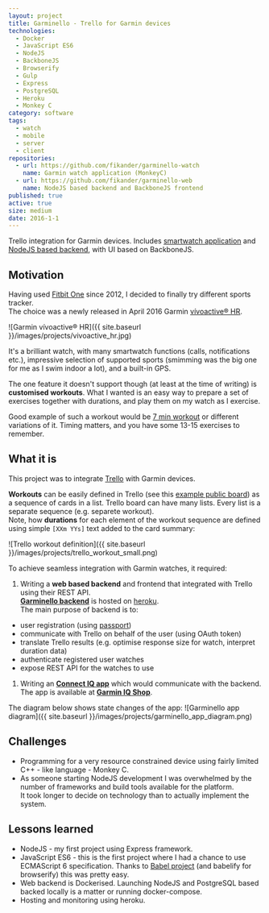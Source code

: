 ```yaml
---
layout: project
title: Garminello - Trello for Garmin devices
technologies:
  - Docker
  - JavaScript ES6
  - NodeJS
  - BackboneJS
  - Browserify
  - Gulp
  - Express
  - PostgreSQL
  - Heroku
  - Monkey C
category: software
tags:
  - watch
  - mobile
  - server
  - client
repositories:
  - url: https://github.com/fikander/garminello-watch
    name: Garmin watch application (MonkeyC)
  - url: https://github.com/fikander/garminello-web
    name: NodeJS based backend and BackboneJS frontend
published: true
active: true
size: medium
date: 2016-1-1
---
```

Trello integration for Garmin devices. Includes [smartwatch application](https://apps.garmin.com/en-US/apps/da6ba406-488c-4f10-83d4-3e70507d4656) and [NodeJS based backend](https://garminello.herokuapp.com), with UI based on BackboneJS.

## Motivation

Having used [Fitbit One](https://www.fitbit.com/uk/one) since 2012, I decided to finally try different sports tracker.  
The choice was a newly released in April 2016 Garmin [vívoactive® HR](https://buy.garmin.com/en-US/US/wearabletech/wearables/vivoactive-hr/prod538374.html).

![Garmin vívoactive® HR]({{ site.baseurl }}/images/projects/vivoactive_hr.jpg)

It's a brilliant watch, with many smartwatch functions (calls, notifications etc.), impressive selection of supported sports (smimming was the big one for me as I swim indoor a lot), and a built-in GPS.

The one feature it doesn't support though (at least at the time of writing) is **customised workouts**.
What I wanted is an easy way to prepare a set of exercises together with durations, and play them on my watch as I exercise.

Good example of such a workout would be [7 min workout](http://7-min.com/) or different variations of it. Timing matters, and you have some 13-15 exercises to remember.

## What it is

This project was to integrate [Trello](http://trello.com) with Garmin devices.

**Workouts** can be easily defined in Trello (see this [example public board](https://trello.com/b/SOCdcatH/workouts)) as a sequence of cards in a list. Trello board can have many lists. Every list is a separate sequence (e.g. separete workout).  
Note, how **durations** for each element of the workout sequence are defined using simple `[XXm YYs]` text added to the card summary:

![Trello workout definition]({{ site.baseurl }}/images/projects/trello_workout_small.png)

To achieve seamless integration with Garmin watches, it required:

1. Writing a **web based backend** and frontend that integrated with Trello using their REST API.  
**[Garminello backend](https://garminello.herokuapp.com)** is hosted on [heroku](http://heroku.com).  
The main purpose of backend is to:
  * user registration (using [passport](https://github.com/jaredhanson/passport))
  * communicate with Trello on behalf of the user (using OAuth token)
  * translate Trello results (e.g. optimise response size for watch, interpret duration data)
  * authenticate registered user watches
  * expose REST API for the watches to use
1. Writing an **[Connect IQ app](https://apps.garmin.com/)** which would communicate with the backend.  
The app is available at **[Garmin IQ Shop](https://apps.garmin.com/en-US/apps/da6ba406-488c-4f10-83d4-3e70507d4656)**. 

The diagram below shows state changes of the app:
![Garminello app diagram]({{ site.baseurl }}/images/projects/garminello_app_diagram.png) 

## Challenges

* Programming for a very resource constrained device using fairly limited C++ - like language - Monkey C.
* As someone starting NodeJS development I was overwhelmed by the number of frameworks and build tools
 available for the platform.  
It took longer to decide on technology than to actually implement the system.

## Lessons learned

* NodeJS - my first project using Express framework.
* JavaScript ES6 - this is the first project where I had a chance to use ECMAScript 6 specification. Thanks to [Babel project](https://github.com/babel/babel) (and babelify for browserify) this was pretty easy.
* Web backend is Dockerised. Launching NodeJS and PostgreSQL based backed locally is a matter or running docker-compose.
* Hosting and monitoring using heroku.
